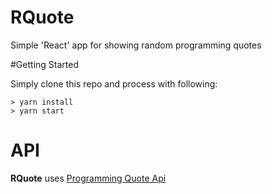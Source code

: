 # RQuote

Simple 'React' app for showing random programming quotes

#Getting Started

Simply clone this repo and process with following:

```
> yarn install
> yarn start
```

# API

**RQuote** uses [Programming Quote Api](http://quotes.stormconsultancy.co.uk/api)